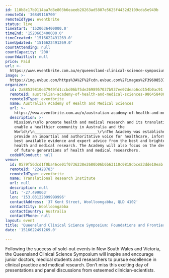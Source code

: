 ```yaml
---
id: 110b8c17b9114aa7d8e803b6eaeeb28263ad5807e5625f4432d2109cda5e949b
remoteId: '36849116700'
remoteIdType: eventbrite
status: live
timeStart: '1520636400000.0'
timeEnd: '1520663400000.0'
timeCreated: '1516622491269.0'
timeUpdated: '1516622491269.0'
countAttending: null
countCapacity: '200'
countWaitlist: null
price: Paid
url: >-
  https://www.eventbrite.com.au/e/queensland-clinical-science-symposium-foundations-and-frontiers-tickets-36849116700?aff=ebapi
image: >-
  https://img.evbuc.com/https%3A%2F%2Fcdn.evbuc.com%2Fimages%2F39608537%2F234684746611%2F1%2Foriginal.jpg?s=defd87b1485c4859b1911806bc3a8adc
organizer:
  id: 2a88539810e37949fd1ccbd06b75de2698957037b937ee02deab6cd154b0ac91
  remoteId: australian-academy-of-health-and-medical-sciences-9864584084
  remoteIdType: eventbrite
  name: Australian Academy of Health and Medical Sciences
  url: >-
    https://www.eventbrite.com.au/o/australian-academy-of-health-and-medical-sciences-9864584084
  description: >-
    Mission\r\nTo promote health and medical research and its translation to
    enable a healthier community in Australia and the
    World\r\n____________________________\r\nThe Academy was established to
    provide an impartial and authoritative voice for healthcare, informed by the
    best available evidence and expert advice from the best and brightest in
    health and medical research. The Academy will also focus on the development
    of future generations of health and medical researchers.
  codeOfConduct: null
venue:
  id: 0579f56dcd1f0ba46ce01f0736238e2680b06b6b63110c0818dbce23dde10eab
  remoteId: '22428783'
  remoteIdType: eventbrite
  name: Translational Research Institute
  url: null
  description: null
  lat: '-27.499063'
  lon: '153.03122099999996'
  contactAddress: '37 Kent Street, Woolloongabba, QLD 4102'
  contactCity: Woolloongabba
  contactCountry: Australia
  contactPhone: null
layout: event
title: 'Queensland Clinical Science Symposium: Foundations and Frontiers'
date: '1516622491269.0'

---
```

<P><SPAN>Following the success of sold-out events in New South Wales and Victoria, the Queensland Clinical Science Symposium will inspire and encourage junior doctors, medical students and researchers to pursue excellence in clinical practice and medical research. Don’t miss this exciting day of presentations and panel discussions from esteemed clinician-scientists. </SPAN></P>
